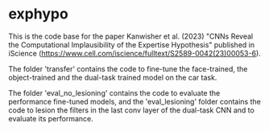 # exphypo


This is the code base for the paper Kanwisher et al. (2023) "CNNs Reveal the Computational Implausibility of the Expertise Hypothesis" published in iScience (https://www.cell.com/iscience/fulltext/S2589-0042(23)00053-6).

The folder 'transfer' contains the code to fine-tune the face-trained, the object-trained and the dual-task trained model on the car task.

The folder 'eval_no_lesioning' contains the code to evaluate the performance fine-tuned models, and the 'eval_lesioning' folder contains the code to lesion the filters in the last conv layer of the dual-task CNN and to evaluate its performance.
